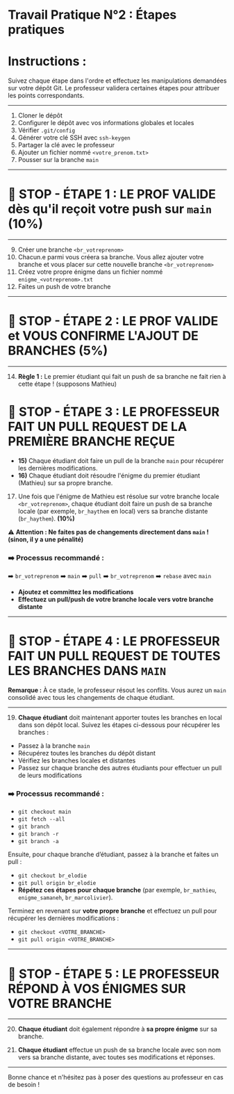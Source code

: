 # Travail Pratique N°2 : Étapes pratiques

# **Instructions :**  
Suivez chaque étape dans l'ordre et effectuez les manipulations demandées sur votre dépôt Git. Le professeur validera certaines étapes pour attribuer les points correspondants.

---

1) Cloner le dépôt  
2) Configurer le dépôt avec vos informations globales et locales  
3) Vérifier `.git/config`  
4) Générer votre clé SSH avec `ssh-keygen`  
5) Partager la clé avec le professeur  
6) Ajouter un fichier nommé `<votre_prenom.txt>`  
7) Pousser sur la branche `main`

---

# 🛑 **STOP - ÉTAPE 1 : LE PROF VALIDE dès qu'il reçoit votre push sur `main`** (10%)

---

9) Créer une branche `<br_votreprenom>`  
10) Chacun.e parmi vous créera sa branche. Vous allez ajouter votre branche et vous placer sur cette nouvelle branche `<br_votreprenom>`  
11) Créez votre propre énigme dans un fichier nommé `enigme_<votreprenom>.txt`  
12) Faites un push de votre branche  

---

# 🛑 **STOP - ÉTAPE 2 : LE PROF VALIDE et VOUS CONFIRME L'AJOUT DE BRANCHES** (5%)

---

14) **Règle 1 :** Le premier étudiant qui fait un push de sa branche ne fait rien à cette étape ! (supposons Mathieu)  

# 🛑 **STOP - ÉTAPE 3 : LE PROFESSEUR FAIT UN PULL REQUEST DE LA PREMIÈRE BRANCHE REÇUE**

   - **15)** Chaque étudiant doit faire un pull de la branche `main` pour récupérer les dernières modifications.
   - **16)** Chaque étudiant doit résoudre l'énigme du premier étudiant (Mathieu) sur sa propre branche.

17) Une fois que l'énigme de Mathieu est résolue sur votre branche locale `<br_votreprenom>`, chaque étudiant doit faire un push de sa branche locale (par exemple, `br_haythem` en local) vers sa branche distante (`br_haythem`). **(10%)**

⚠️ **Attention : Ne faites pas de changements directement dans `main` ! (sinon, il y a une pénalité)**

### ➡️ Processus recommandé :

➡️ `br_votreprenom` ➡️ `main` ➡️ `pull` ➡️ `br_votreprenom` ➡️ `rebase` avec `main`

- **Ajoutez et committez les modifications**  
- **Effectuez un pull/push de votre branche locale vers votre branche distante**

---

# 🛑 **STOP - ÉTAPE 4 : LE PROFESSEUR FAIT UN PULL REQUEST DE TOUTES LES BRANCHES DANS `MAIN`**

   **Remarque :** À ce stade, le professeur résout les conflits. Vous aurez un `main` consolidé avec tous les changements de chaque étudiant.

---

19) **Chaque étudiant** doit maintenant apporter toutes les branches en local dans son dépôt local. Suivez les étapes ci-dessous pour récupérer les branches :

   - Passez à la branche `main`
   - Récupérez toutes les branches du dépôt distant
   - Vérifiez les branches locales et distantes
   - Passez sur chaque branche des autres étudiants pour effectuer un pull de leurs modifications

   ### ➡️ **Processus recommandé :**
   - `git checkout main`
   - `git fetch --all`
   - `git branch`
   - `git branch -r`
   - `git branch -a`

   Ensuite, pour chaque branche d’étudiant, passez à la branche et faites un pull :

   - `git checkout br_elodie`
   - `git pull origin br_elodie`
   - **Répétez ces étapes pour chaque branche** (par exemple, `br_mathieu`, `enigme_samaneh`, `br_marcolivier`).

   Terminez en revenant sur **votre propre branche** et effectuez un pull pour récupérer les dernières modifications :

   - `git checkout <VOTRE_BRANCHE>`
   - `git pull origin <VOTRE_BRANCHE>`

---

# 🛑 **STOP - ÉTAPE 5 : LE PROFESSEUR RÉPOND À VOS ÉNIGMES SUR VOTRE BRANCHE**

---

20) **Chaque étudiant** doit également répondre à **sa propre énigme** sur sa branche.

21) **Chaque étudiant** effectue un push de sa branche locale avec son nom vers sa branche distante, avec toutes ses modifications et réponses.

---

Bonne chance et n'hésitez pas à poser des questions au professeur en cas de besoin !
